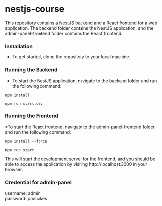 # nestjs-course

This repository contains a NestJS backend and a React frontend for a web application. The backend folder contains the NestJS application, and the admin-panel-frontend folder contains the React frontend.

### Installation

* To get started, clone the repository to your local machine.


### Running the Backend

* To start the NestJS application, navigate to the backend folder and run the following command:

```
npm install
```
```
npm run start:dev
```


### Running the Frontend

*To start the React frontend, navigate to the admin-panel-frontend folder and run the following command:

```
npm install --force
```
```
npm run start

```
This will start the development server for the frontend, and you should be able to access the application by visiting http://localhost:3000 in your browser.

### Credential for admin-panel

username: admin<br/>
password: pancakes
